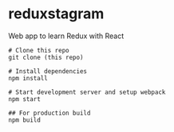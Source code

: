 # reduxstagram
Web app to learn Redux with React

```
# Clone this repo
git clone (this repo)

# Install dependencies
npm install

# Start development server and setup webpack
npm start

## For production build
npm build
```
